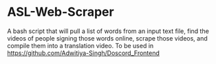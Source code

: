 # ASL-Web-Scraper
A bash script that will pull a list of words from an input text file, find the videos of people signing those words online, scrape those videos, and compile them into a translation video.
To be used in https://github.com/Adwitiya-Singh/Doscord_Frontend 
